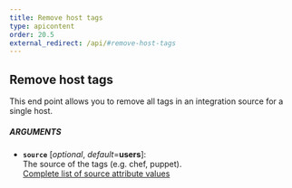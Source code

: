 ```yaml
---
title: Remove host tags
type: apicontent
order: 20.5
external_redirect: /api/#remove-host-tags
---
```


## Remove host tags
This end point allows you to remove all tags in an integration source for a single host.

##### ARGUMENTS
* **`source`** [*optional*, *default*=**users**]:  
    The source of the tags (e.g. chef, puppet).  
    [Complete list of source attribute values][1]

[1]: /integrations/faq/list-of-api-source-attribute-value
